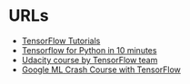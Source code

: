 # URLs
- [TensorFlow Tutorials](https://www.tensorflow.org/tutorials)
- [Tensorflow for Python in 10 minutes](https://www.youtube.com/watch?v=6_2hzRopPbQ)
- [Udacity course by TensorFlow team](https://learn.udacity.com/courses/ud187)
- [Google ML Crash Course with TensorFlow](https://developers.google.com/machine-learning/crash-course)